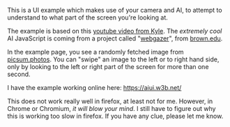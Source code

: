 This is a UI example which makes use of your camera and AI, to attempt to understand to what part of the screen you're looking at.

The example is based on this [youtube video from Kyle](https://www.youtube.com/watch?v=6s2Ug-eVpVc). The _extremely cool_ AI JavaScript is coming from a project called "[webgazer](https://webgazer.cs.brown.edu/)", from [brown.edu](https://www.google.com/search?q=41.826750177777406%2C+-71.4030468736845).

In the example page, you see a randomly fetched image from [picsum.photos](https://picsum.photos). You can "swipe" an image to the left or to right hand side, only by looking to the left or right part of the screen for more than one second.

I have the example working online here: https://aiui.w3b.net/

This does not work really well in firefox, at least not for me. However, in Chrome or Chromium, _it will blow your mind_. I still have to figure out why this is working too slow in firefox. If you have any clue, please let me know.

